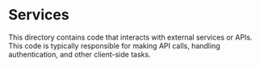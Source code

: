# Services

This directory contains code that interacts with external services or APIs. This code is typically responsible for making API calls, handling authentication, and other client-side tasks.
